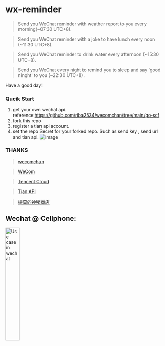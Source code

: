 # wx-reminder

> Send you WeChat reminder with weather report to you every morning(~07:30 UTC+8).

> Send you WeChat reminder with a joke to have lunch every noon (~11:30 UTC+8).

> Send you WeChat reminder to drink water every afternoon (~15:30 UTC+8).

> Send you WeChat every night to remind you to sleep and say 'good ninght' to you (~22:30 UTC+8).

Have a good day!

### Qucik Start

1. get your own wechat api. reference:https://github.com/riba2534/wecomchan/tree/main/go-scf
2. fork this repo
3. register a tian api account.
4. set the repo Secret for your forked repo. Such as send key , send url and tian api.
![image](https://user-images.githubusercontent.com/16299874/131643009-c39c650b-b7b2-49b7-aa53-409c9fc50014.png)


### THANKS
> [wecomchan](https://github.com/easychen/wecomchan) 

> [WeCom](https://work.weixin.qq.com/)

> [Tencent Cloud](https://cloud.tencent.com/)

> [Tian API](https://www.tianapi.com/)

> [提莫的神秘商店](http://timor.tech/api/holiday/)


## Wechat @ Cellphone:

<img src="https://user-images.githubusercontent.com/16299874/126859258-787be121-bbe7-477e-b10e-67cce368904a.PNG" width = "30%" height = "30%" alt= "Use case in wechat" />

